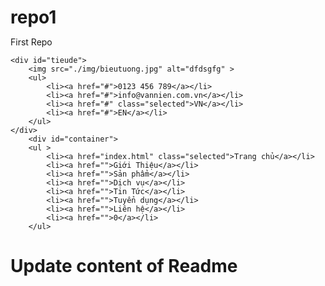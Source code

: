# repo1
First Repo 

<!DOCTYPE html>
<html lang="en">
<head>
    <meta charset="UTF-8">
    <meta name="viewport" content="width=device-width, initial-scale=1.0">
    <link rel="stylesheet" href="https://cdn.jsdelivr.net/npm/bootstrap@4.5.3/dist/css/bootstrap.min.css" integrity="sha384-TX8t27EcRE3e/ihU7zmQxVncDAy5uIKz4rEkgIXeMed4M0jlfIDPvg6uqKI2xXr2" crossorigin="anonymous">
    <title>Trang Chủ</title>
</head>
<style>
    *{
    margin: 0;
}
#container ul {
    display: flex;
    list-style: none;
    margin-right: 50px;
}
#container ul li a{
  text-decoration: none;
  text-transform: uppercase;
  padding: 0 10px 0;
}
#tieude ul {
    display: flex;
    list-style: none;
}
#tieude ul li a{
  text-decoration: none;
  padding: 0 10px 0;
}

</style>
<body>
    
    <div id="tieude">
        <img src="./img/bieutuong.jpg" alt="dfdsgfg" >
        <ul>
            <li><a href="#">0123 456 789</a></li>
            <li><a href="#">info@vannien.com.vn</a></li>
            <li><a href="#" class="selected">VN</a></li>
            <li><a href="#">EN</a></li>
        </ul>
    </div>
        <div id="container">
        <ul >
            <li><a href="index.html" class="selected">Trang chủ</a></li>
            <li><a href="">Giới Thiệu</a></li>
            <li><a href="">Sản phẩm</a></li>
            <li><a href="">Dịch vụ</a></li>
            <li><a href="">Tin Tức</a></li>
            <li><a href="">Tuyển dụng</a></li>
            <li><a href="">Liên hệ</a></li>
            <li><a href="">0</a></li>
        </ul>
        
</div>
</body>
</html>

# Update content of Readme
